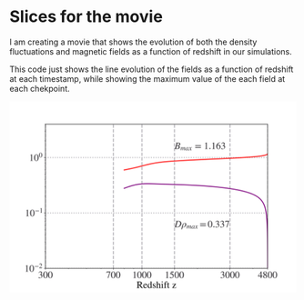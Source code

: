 # Slices for the movie

I am creating a movie that shows the evolution of both the density fluctuations and magnetic fields as a function of redshift in our simulations. 

This code just shows the line evolution of the fields as a function of redshift at each timestamp, while showing the maximum value of the each field at each chekpoint.

![Slice](https://github.com/farhatbassel/movie/blob/main/sidePlot26.png)
